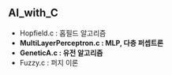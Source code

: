 ## AI_with_C

- Hopfield.c : 홉필드 알고리즘
- **MultiLayerPerceptron.c : MLP, 다층 퍼셉트론**
- __GeneticA.c : 유전 알고리즘__
- Fuzzy.c : 퍼지 이론
